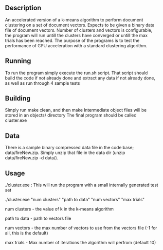 ## Description
An accelerated version of a k-means algorithm to perform document clustering on a set of document vectors. Expects to be given a binary data file of document vectors.
Number of clusters and vectors is configurable, the program will run untill the clusters have converged or untill the max trials has been reached.
The purpose of the programs is to test the performance of GPU acceleration with a standard clustering algorithm.

## Running
To run the program simply execute the run.sh script. 
That script should build the code if not already done and extract any data if not already done, as well as run through 4 sample tests

## Building
Simply run make clean, and then make
Intermediate object files will be stored in an objects/ directory
The final program should be called cluster.exe

## Data
There is a sample binary compressed data file in the code base; data/fireNew.zip. Simply unzip that file in the data dir (unzip data/fireNew.zip -d data/).

## Usage
./cluster.exe : This will run the program with a small internally generated test set

./cluster.exe "num clusters" "path to data" "num vectors" "max trials" 

num clusters - the value of k in the k-means algorithm

path to data - path to vectors file

num vectors - the max number of vectors to use from the vectors file (-1 for all, this is the default)

max trials - Max number of iterations the algorithm will perfrom (default 10)
